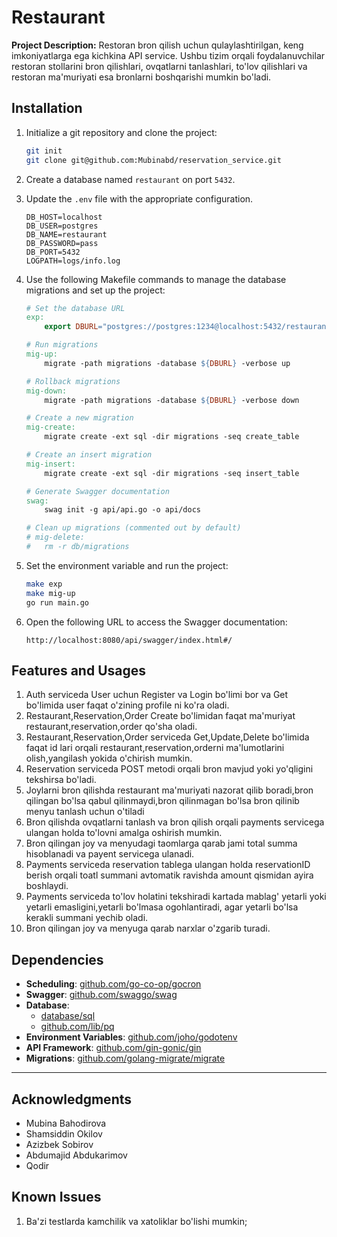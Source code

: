 # Restaurant

**Project Description:**
Restoran bron qilish uchun qulaylashtirilgan, keng imkoniyatlarga ega kichkina API service.
Ushbu tizim orqali foydalanuvchilar restoran stollarini bron qilishlari, ovqatlarni tanlashlari, 
to'lov qilishlari va restoran ma'muriyati esa bronlarni boshqarishi mumkin bo'ladi.

## Installation

1. Initialize a git repository and clone the project:
    ```sh
    git init
    git clone git@github.com:Mubinabd/reservation_service.git
    ```
2. Create a database named `restaurant` on port `5432`.
3. Update the `.env` file with the appropriate configuration.
   ```.env
   DB_HOST=localhost
   DB_USER=postgres
   DB_NAME=restaurant
   DB_PASSWORD=pass
   DB_PORT=5432
   LOGPATH=logs/info.log
   ```

4. Use the following Makefile commands to manage the database migrations and set up the project:
    ```makefile
    # Set the database URL
    exp:
        export DBURL="postgres://postgres:1234@localhost:5432/restaurant?sslmode=disable'"

    # Run migrations
    mig-up:
        migrate -path migrations -database ${DBURL} -verbose up

    # Rollback migrations
    mig-down:
        migrate -path migrations -database ${DBURL} -verbose down

    # Create a new migration
    mig-create:
        migrate create -ext sql -dir migrations -seq create_table

    # Create an insert migration
    mig-insert:
        migrate create -ext sql -dir migrations -seq insert_table

    # Generate Swagger documentation
    swag:
        swag init -g api/api.go -o api/docs

    # Clean up migrations (commented out by default)
    # mig-delete:
    #   rm -r db/migrations
    ```
5. Set the environment variable and run the project:
    ```sh
    make exp
    make mig-up
    go run main.go
    ```
6. Open the following URL to access the Swagger documentation:
    ```
    http://localhost:8080/api/swagger/index.html#/
    ```

## Features and Usages
1. Auth serviceda User uchun Register va Login bo'limi bor va Get bo'limida user faqat o'zining profile ni ko'ra oladi.
2. Restaurant,Reservation,Order Create bo'limidan faqat ma'muriyat restaurant,reservation,order qo'sha oladi.
3. Restaurant,Reservation,Order serviceda Get,Update,Delete bo'limida faqat id lari orqali restaurant,reservation,orderni
ma'lumotlarini olish,yangilash yokida o'chirish mumkin.
4. Reservation serviceda  POST metodi orqali bron mavjud yoki yo'qligini tekshirsa bo'ladi.
5. Joylarni bron qilishda restaurant ma'muriyati nazorat qilib boradi,bron qilingan bo'lsa qabul qilinmaydi,bron qilinmagan bo'lsa
bron qilinib menyu tanlash uchun o'tiladi
6. Bron qilishda ovqatlarni tanlash va bron qilish orqali payments servicega ulangan holda to'lovni amalga oshirish mumkin.
7. Bron qilingan joy va menyudagi taomlarga qarab jami total summa hisoblanadi va payent servicega ulanadi.
8. Payments serviceda reservation tablega ulangan holda reservationID berish orqali toatl summani avtomatik ravishda amount qismidan ayira boshlaydi.
9. Payments serviceda to'lov holatini tekshiradi kartada mablag' yetarli yoki yetarli emasligini,yetarli bo'lmasa ogohlantiradi,
agar yetarli bo'lsa kerakli summani yechib oladi.
10. Bron qilingan joy va menyuga qarab narxlar o'zgarib turadi. 

## Dependencies

- **Scheduling**: [github.com/go-co-op/gocron](https://github.com/go-co-op/gocron)
- **Swagger**: [github.com/swaggo/swag](https://github.com/swaggo/swag)
- **Database**:
    - [database/sql](https://golang.org/pkg/database/sql/)
    - [github.com/lib/pq](https://github.com/lib/pq)
- **Environment Variables**: [github.com/joho/godotenv](https://github.com/joho/godotenv)
- **API Framework**: [github.com/gin-gonic/gin](https://github.com/gin-gonic/gin)
- **Migrations**: [github.com/golang-migrate/migrate](https://github.com/golang-migrate/migrate)
****
## Acknowledgments

- Mubina Bahodirova
- Shamsiddin Okilov
- Azizbek Sobirov
- Abdumajid Abdukarimov
- Qodir

## Known Issues
1. Ba'zi testlarda kamchilik va xatoliklar bo'lishi mumkin;